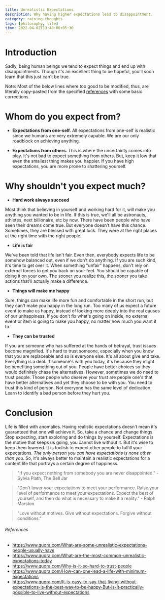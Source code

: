 ```yaml
---
title: Unrealistic Expectations
description: Why having higher expectations lead to disappointment.
category: raining-thoughts
tags: [philosophy, life]
time: 2022-04-02T13:48:00+05:30
---
```


# Introduction

Sadly, being human beings we tend to expect things and end up with disappointments. Though it's an excellent thing to be hopeful, you'll soon learn that this just can't be true.

Note: Most of the below lines where too good to be modified, thus, are literally copy-pasted from the specified [references](#references) with some basic corrections.

# Whom do you expect from?

-   **Expectations from one-self.** All expectations from one-self is realistic since we humans are very extremely capable. We are our only roadblock on achieving anything.

-   **Expectations from others.** This is where the uncertainty comes into play. It's not bad to expect something from others. But, keep it low that even the smallest thing makes you happier. If you have high expectations, you are more prone to shattering yourself.

# Why shouldn't you expect much?

-   **Hard work always succeed**

Most think that believing in yourself and working hard for it, will make you anything you wanted to be in life. If this is true, we'll all be astronauts, athletes, next billionaire, etc by now. There have been people who have seen their dreams come true. But everyone doesn't have this chance. Sometimes, they are blessed with great luck. They were at the right places at the right time with the right people.

-   **Life is fair**

We've been told that life isn't fair. Even then, everybody expects life to be somehow balanced out, even if we don't do anything. If you are such kind, it's time to get over it. When something "unfair" happens, don't rely on external forces to get you back on your feet. You should be capable of doing it on your own. The sooner you realize this, the sooner you take actions that'll actually make a difference.

-   **Things will make me happy**

Sure, things can make life more fun and comfortable in the short run, but they can't make you happy in the long run. Too many of us expect a future event to make us happy, instead of looking more deeply into the real causes of our unhappiness. If you don't fix what's going on inside, no external event or item is going to make you happy, no matter how much you want it to.

-   **They can be trusted**

If you are someone who has suffered at the hands of betrayal, trust issues become magnified. It's hard to trust someone, especially when you know that you are replaceable and so is everyone else. It's all about give and take. Everything is a deal. If someone's with you today, it's because they might be benefiting something out of you. People have better choices so they would definitely chase the alternatives. However, sometimes we do need to trust people. Those people who deserve your trust are people one's that have better alternatives and yet they choose to be with you. You need to trust this kind of person. Not everyone has the same level of dedication. Learn to identify a bad person before they hurt you.

# Conclusion

Life is filled with anomalies. Having realistic expectations doesn't mean it's guaranteed that one will achieve it. So, take a chance and change things. Stop expecting, start exploring and do things by yourself. Expectations is the motive that keeps us going, you cannot live without it. But it's wise to keep them lowered. It is foolish to expect other people to fulfill your expectations. _The only person you can have expectations is none other than you._ So, it's always better to maintain a realistic expectations for a content life that portrays a certain degree of happiness.

> "If you expect nothing from somebody you are never disappointed." - Sylvia Plath, The Bell Jar

> "Don't lower your expectations to meet your performance. Raise your level of performance to meet your expectations. Expect the best of yourself, and then do what is necessary to make it a reality." - Ralph Marston

> "Love without motives. Give without expectations. Forgive without conditions."

###### References

-   https://www.quora.com/What-are-some-unrealistic-expectations-people-usually-have
-   https://www.quora.com/What-are-the-most-common-unrealistic-expectations-today
-   https://www.quora.com/Why-is-it-so-hard-to-trust-people
-   https://www.quora.com/How-can-one-lead-a-life-with-minimum-expectations
-   https://www.quora.com/It-is-easy-to-say-that-living-without-expectations-is-the-best-way-to-be-happy-But-is-it-practically-possible-to-live-without-expectations
